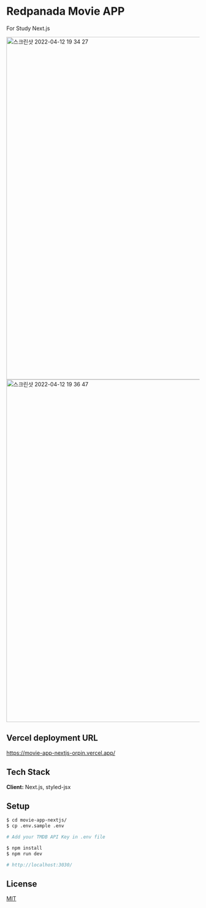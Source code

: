 # Redpanada Movie APP

For Study Next.js

<img width="894" alt="스크린샷 2022-04-12 19 34 27" src="https://user-images.githubusercontent.com/21287797/162941834-3cc0231c-9283-46ef-94c6-2aa484f5cf1c.png">
<img width="894" alt="스크린샷 2022-04-12 19 36 47" src="https://user-images.githubusercontent.com/21287797/162942075-52aac455-dd12-4d31-931b-6955d3f92014.png">


## Vercel deployment URL
https://movie-app-nextjs-orpin.vercel.app/

## Tech Stack

**Client:** Next.js, styled-jsx

## Setup

```bash
$ cd movie-app-nextjs/
$ cp .env.sample .env

# Add your TMDB API Key in .env file

$ npm install
$ npm run dev

# http://localhost:3030/
```

## License

[MIT](https://choosealicense.com/licenses/mit/)

